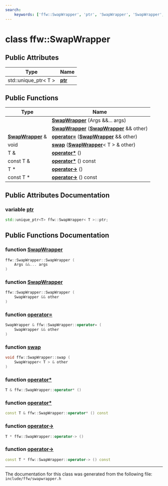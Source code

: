 ```yaml
---
search:
    keywords: ['ffw::SwapWrapper', 'ptr', 'SwapWrapper', 'SwapWrapper', 'operator=', 'swap', 'operator*', 'operator*', 'operator->', 'operator->']
---
```


# class ffw::SwapWrapper

## Public Attributes

|Type|Name|
|-----|-----|
|std::unique\_ptr< T >|[**ptr**](classffw_1_1_swap_wrapper.md#1aa01f69ebe1eed7fafb92260344354737)|


## Public Functions

|Type|Name|
|-----|-----|
||[**SwapWrapper**](classffw_1_1_swap_wrapper.md#1af84300e9ded6cb0801574b80a1a063b6) (Args &&... args) |
||[**SwapWrapper**](classffw_1_1_swap_wrapper.md#1a2f392c184bb7aeaa0c7e294e621e94a5) (**[SwapWrapper](classffw_1_1_swap_wrapper.md)** && other) |
|**[SwapWrapper](classffw_1_1_swap_wrapper.md)** &|[**operator=**](classffw_1_1_swap_wrapper.md#1abf6ff8ec9c93cbc6182013473b8f0932) (**[SwapWrapper](classffw_1_1_swap_wrapper.md)** && other) |
|void|[**swap**](classffw_1_1_swap_wrapper.md#1af38befc3dd21c67e9b7a8af98f222a70) (**[SwapWrapper](classffw_1_1_swap_wrapper.md)**< T > & other) |
|T &|[**operator\***](classffw_1_1_swap_wrapper.md#1a6011f16b0341cbe081460eeda878e88e) () |
|const T &|[**operator\***](classffw_1_1_swap_wrapper.md#1a05885a7edb2cf819726488b7eb3be78e) () const |
|T \*|[**operator->**](classffw_1_1_swap_wrapper.md#1a32d98472590da3a43fa4b8dd891b1e4f) () |
|const T \*|[**operator->**](classffw_1_1_swap_wrapper.md#1acd8aae777cabec69ccfc6c115a5ea1e7) () const |


## Public Attributes Documentation

### variable <a id="1aa01f69ebe1eed7fafb92260344354737" href="#1aa01f69ebe1eed7fafb92260344354737">ptr</a>

```cpp
std::unique_ptr<T> ffw::SwapWrapper< T >::ptr;
```



## Public Functions Documentation

### function <a id="1af84300e9ded6cb0801574b80a1a063b6" href="#1af84300e9ded6cb0801574b80a1a063b6">SwapWrapper</a>

```cpp
ffw::SwapWrapper::SwapWrapper (
    Args &&... args
)
```



### function <a id="1a2f392c184bb7aeaa0c7e294e621e94a5" href="#1a2f392c184bb7aeaa0c7e294e621e94a5">SwapWrapper</a>

```cpp
ffw::SwapWrapper::SwapWrapper (
    SwapWrapper && other
)
```



### function <a id="1abf6ff8ec9c93cbc6182013473b8f0932" href="#1abf6ff8ec9c93cbc6182013473b8f0932">operator=</a>

```cpp
SwapWrapper & ffw::SwapWrapper::operator= (
    SwapWrapper && other
)
```



### function <a id="1af38befc3dd21c67e9b7a8af98f222a70" href="#1af38befc3dd21c67e9b7a8af98f222a70">swap</a>

```cpp
void ffw::SwapWrapper::swap (
    SwapWrapper< T > & other
)
```



### function <a id="1a6011f16b0341cbe081460eeda878e88e" href="#1a6011f16b0341cbe081460eeda878e88e">operator\*</a>

```cpp
T & ffw::SwapWrapper::operator* ()
```



### function <a id="1a05885a7edb2cf819726488b7eb3be78e" href="#1a05885a7edb2cf819726488b7eb3be78e">operator\*</a>

```cpp
const T & ffw::SwapWrapper::operator* () const
```



### function <a id="1a32d98472590da3a43fa4b8dd891b1e4f" href="#1a32d98472590da3a43fa4b8dd891b1e4f">operator-></a>

```cpp
T * ffw::SwapWrapper::operator-> ()
```



### function <a id="1acd8aae777cabec69ccfc6c115a5ea1e7" href="#1acd8aae777cabec69ccfc6c115a5ea1e7">operator-></a>

```cpp
const T * ffw::SwapWrapper::operator-> () const
```





----------------------------------------
The documentation for this class was generated from the following file: `include/ffw/swapwrapper.h`
